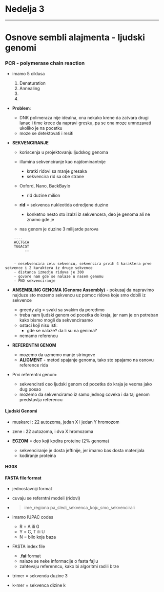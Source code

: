 # Nedelja 3

<hr>

# Osnove sembli alajmenta - ljudski genomi

### PCR - polymerase chain reaction

- imamo 5 ciklusa
    1. Denaturation 
    2. Annealing 
    3. 
    4. 

- **Problem**:
    - DNK polimeraza nije idealna, ona nekako krene da zatvara drugi lanac i time krece da napravi gresku, pa se ona moze umnozavati ukoliko je na pocetku
    - moze se detektovati i resiti 

- **SEKVENCIRANJE** 
    - koriscenja u projektovanju ljudskog genoma 
    - illumina sekvenciranje kao najdominantnije 
        - kratki ridovi sa manje gresaka
        - sekvencira rid sa obe strane 



    - Oxford, Nano, BackBayIo
        - rid duzine milion 

    - **rid** = sekvenca nukleotida odredjene duzine
        - konketno nesto sto izalzi iz sekvencera, deo je genoma ali ne znamo gde je 

    - nas genom je duzine 3 milijarde parova


```
    ----
    ACCTGCA
    TGGACGT
         --


    - nesekvencira celu sekvencu, sekvencira prvih 4 karaktera prve sekvence i 2 karaktera iz druge sekvence
    - distanca izmedju ridova je 300 
    - govore nam gde se nalaze u nasem genomu
    - PND sekvenciranje
```

- **ANSEMBLING GENOMA (Genome Assembly)** - pokusaj da napravimo najduze sto mozemo sekvencu uz pomoc ridova koje smo dobili iz sekvence
    - greedy alg = svaki sa svakim da poredimo 
    - treba nam ljudski genom od pocetka do kraja, jer nam je on potreban kako bismo mogli da sekvenciraamo
    - ostaci koji nisu isti:
        - gde se nalaze? da li su na genima? 
    - nemamo referencu 

- **REFERENTNI GENOM**
    - mozemo da uzmemo manje stringove 
    - **ALIGMENT** - metod spajanje genoma, tako sto spajamo na osnovu reference rida

- Prvi referentni genom: 
    - sekvencirati ceo ljudski genom od pocetka do kraja je veoma jako dug posao 
    - mozemo da sekvenciramo iz samo jednog coveka i da taj genom predstavlja referencu 

#### Ljudski Genomi
- muskarci : 22 autozoma, jedan X i jedan Y hromozom
- zene : 22 autozoma, i dva X hromozoma

- **EGZOM** = deo koji kodira proteine (2% genoma)
    - sekvenciranje je dosta jeftinije, jer imamo bas dosta materijala 
    - kodiranje proteina 

#### **HG38** 

#### FASTA file format

- jednostavniji format
- cuvaju se referntni modeli (ridovi)
- >ime_regiona pa_sledi_sekvenca_koju_smo_sekvencirali

- imamo IUPAC codes
    - R = A ili G
    - Y = C, T ili U
    - N = bilo koja baza 

- FASTA index file
    - **.fai** format
    - nalaze se neke informacije o fasta fajlu 
    - zahtevaju referenncu, kako bi algoritmi radili brze

- trimer = sekvenda duzine 3 
- k-mer = sekvenca dizine k

